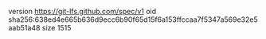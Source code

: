 version https://git-lfs.github.com/spec/v1
oid sha256:638ed4e665b636d9ecc6b90f65d15f6a153ffccaa7f5347a569e32e5aab51a48
size 1515
